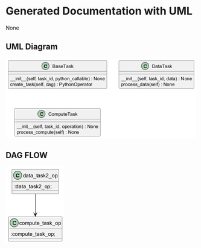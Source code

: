 ﻿# Generated Documentation with UML
None
## UML Diagram
![Image](images/DAG_img1.png)
## DAG FLOW
![Image](images/DAG_img2.png)

